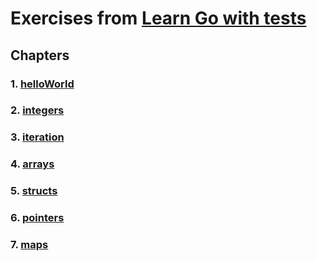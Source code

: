 # Exercises from [Learn Go with tests][1]

## Chapters

### 1. [helloWorld](./helloWorld/)

### 2. [integers](./integers/)

### 3. [iteration](./iteration/)

### 4. [arrays](./arrays/)

### 5. [structs](./structs/)

### 6. [pointers](./pointers/)

### 7. [maps](./maps/)

[1]: https://quii.gitbook.io/learn-go-with-tests/ "Learn Go with tests"
